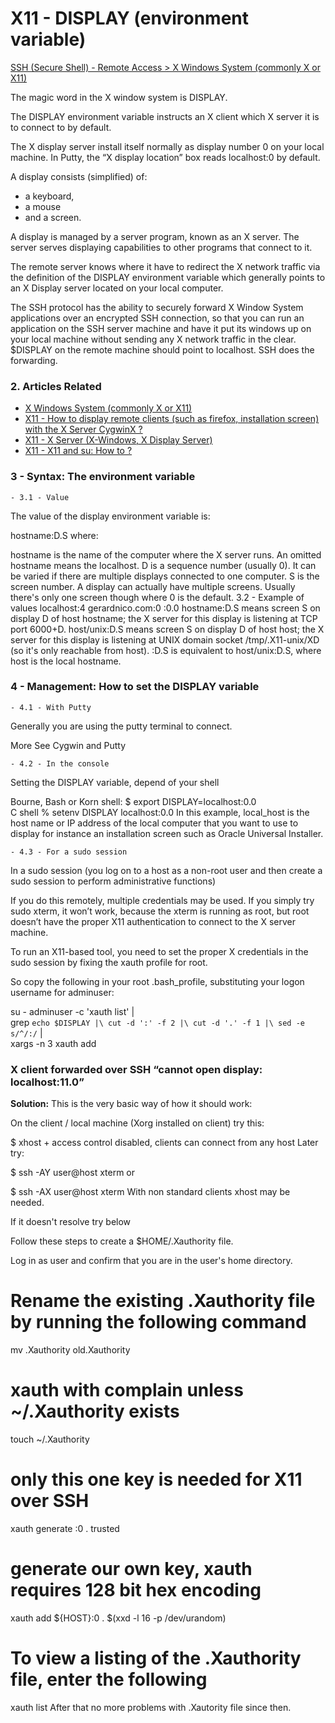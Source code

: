 # X11 - DISPLAY (environment variable)
[SSH (Secure Shell) - Remote Access >  X Windows System (commonly X or X11)](https://gerardnico.com/ssh/x11/display)

The magic word in the X window system is DISPLAY.

The DISPLAY environment variable instructs an X client which X server it is to connect to by default.

The X display server install itself normally as display number 0 on your local machine. In Putty, the “X display location” box reads localhost:0 by default.

A display consists (simplified) of:
- a keyboard,
- a mouse
- and a screen.

A display is managed by a server program, known as an X server. The server serves displaying capabilities to other programs that connect to it.

The remote server knows where it have to redirect the X network traffic via the definition of the DISPLAY environment variable which generally points to an X Display server located on your local computer.

The SSH protocol has the ability to securely forward X Window System applications over an encrypted SSH connection, so that you can run an application on the SSH server machine and have it put its windows up on your local machine without sending any X network traffic in the clear. $DISPLAY on the remote machine should point to localhost. SSH does the forwarding.

### 2. Articles Related
- [X Windows System (commonly X or X11)](https://gerardnico.com/ssh/x11/x11)
- [X11 - How to display remote clients (such as firefox, installation screen) with the X Server CygwinX ?]()
- [X11 - X Server (X-Windows, X Display Server)](https://gerardnico.com/ssh/x11/x_server)
- [X11 - X11 and su: How to ?](https://gerardnico.com/ssh/x11/x11_su)

### 3 - Syntax: The environment variable
    - 3.1 - Value
The value of the display environment variable is:

hostname:D.S
where:

hostname is the name of the computer where the X server runs. An omitted hostname means the localhost.
D is a sequence number (usually 0). It can be varied if there are multiple displays connected to one computer.
S is the screen number. A display can actually have multiple screens. Usually there's only one screen though where 0 is the default.
3.2 - Example of values
localhost:4
gerardnico.com:0
:0.0
hostname:D.S means screen S on display D of host hostname; the X server for this display is listening at TCP port 6000+D.
host/unix:D.S means screen S on display D of host host; the X server for this display is listening at UNIX domain socket /tmp/.X11-unix/XD (so it's only reachable from host).
:D.S is equivalent to host/unix:D.S, where host is the local hostname.

### 4 - Management: How to set the DISPLAY variable
    - 4.1 - With Putty
Generally you are using the putty terminal to connect.


More See Cygwin and Putty

    - 4.2 - In the console
Setting the DISPLAY variable, depend of your shell

Bourne, Bash or Korn shell:
$ export DISPLAY=localhost:0.0      
C shell
% setenv DISPLAY localhost:0.0
In this example, local_host is the host name or IP address of the local computer that you want to use to display for instance an installation screen such as Oracle Universal Installer.

    - 4.3 - For a sudo session
In a sudo session (you log on to a host as a non-root user and then create a sudo session to perform administrative functions)

If you do this remotely, multiple credentials may be used. If you simply try sudo xterm, it won’t work, because the xterm is running as root, but root doesn’t have the proper X11 authentication to connect to the X server machine.

To run an X11-based tool, you need to set the proper X credentials in the sudo session by fixing the xauth profile for root.

So copy the following in your root .bash_profile, substituting your logon username for adminuser:

su - adminuser -c 'xauth list' |\
 grep `echo $DISPLAY |\
 cut -d ':' -f 2 |\
 cut -d '.' -f 1 |\
 sed -e s/^/:/` |\
 xargs -n 3 xauth add



### X client forwarded over SSH “cannot open display: localhost:11.0”
<b>Solution:</b>
This is the very basic way of how it should work:

On the client / local machine (Xorg installed on client) try this:

$ xhost +
access control disabled, clients can connect from any host
Later try:

$ ssh -AY user@host xterm
or

$ ssh -AX user@host xterm
With non standard clients xhost may be needed.

If it doesn't resolve try below


Follow these steps to create a $HOME/.Xauthority file.

Log in as user and confirm that you are in the user's home directory.

# Rename the existing .Xauthority file by running the following command
mv .Xauthority old.Xauthority 

# xauth with complain unless ~/.Xauthority exists
touch ~/.Xauthority

# only this one key is needed for X11 over SSH 
xauth generate :0 . trusted 

# generate our own key, xauth requires 128 bit hex encoding
xauth add ${HOST}:0 . $(xxd -l 16 -p /dev/urandom)

# To view a listing of the .Xauthority file, enter the following 
xauth list 
After that no more problems with .Xautority file since then.
